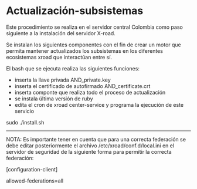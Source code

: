 # Actualización-subsistemas

Este procedimiento se realiza en el servidor central Colombia como paso siguiente a la instalación del servidor X-road. 

Se instalan los siguientes componentes con el fin de crear un motor que permita mantener actualizados los subsistemas en los diferentes ecosistemas xroad que interactúan entre sí.

El bash que se ejecuta realiza las siguientes funciones:
- inserta la llave privada AND_private.key
- inserta el certificado de autofirmado AND_certificate.crt
- inserta componte que realiza todo el proceso de actualización
- se instala última versión de ruby
- edita el cron de xroad center-service y programa la ejecución de este servicio
 

sudo ./install.sh



********
NOTA: Es importante tener en cuenta que para una correcta federación se debe editar posteriormente el archivo /etc/xroad/conf.d/local.ini en el servidor de seguridad de la siguiente forma para permitir la correcta federación:

[configuration-client]

allowed-federations=all
